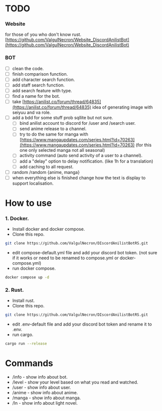 # TODO

### Website

for those of you who don't know rust. \
[https://github.com/ValgulNecron/Website_DiscordAnilistBot](https://github.com/ValgulNecron/Website_DiscordAnilistBot)

### BOT

- [ ] clean the code.
- [ ] finish comparison function.
- [ ] add character search function.
- [ ] add staff search function.
- [ ] add search feature with type.
- [ ] find a name for the bot.
- [ ] take [https://anilist.co/forum/thread/64835](https://anilist.co/forum/thread/64835) idea of generating image with
  seiyuu and va role.
- [ ] add a bdd for some stuff prob sqllite but not sure.
    - [ ] bind anilist account to discord for /user and /search user.
    - [ ] send anime release to a channel.
    - [ ] try to do the same for manga
      with [https://www.mangaupdates.com/series.html?id=70263](https://www.mangaupdates.com/series.html?id=70263) (for
      this one only selected manga not all seasonal)
    - [ ] activity command (auto send activity of a user to a channel).
    - [ ] add a "delay" option to delay notification. (like 1h for a translation)
    - [ ] add caching to all request.
- [ ] random /random {anime, manga}
- [ ] when everything else is finished change how the text is display to support localisation.

# How to use

### 1. Docker.

- Install docker and docker compose.
- Clone this repo.

```bash
git clone https://github.com/ValgulNecron/DIscordAnilistBotRS.git
```

- edit compose-default.yml file and add your discord bot token. (not sure if it works or need to be renamed to
  compose.yml or docker-compose.yml)
- run docker compose.

```bash
docker compose up -d
```

### 2. Rust.

- Install rust.
- Clone this repo.

```bash
git clone https://github.com/ValgulNecron/DIscordAnilistBotRS.git
```

- edit .env-default file and add your discord bot token and rename it to .env.
- run cargo.

```bash
cargo run --release
```

# Commands

- /info - show info about bot.
- /level - show your level based on what you read and watched.
- /user - show info about user.
- /anime - show info about anime.
- /manga - show info about manga.
- /ln - show info about light novel.
